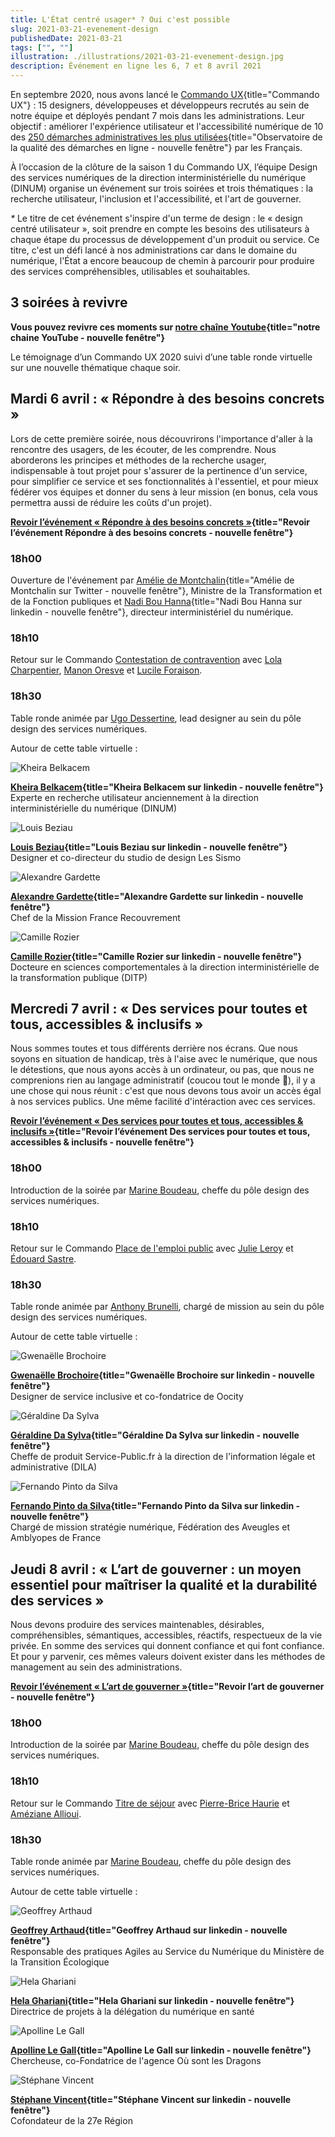 ```yaml
---
title: L'État centré usager* ? Oui c'est possible
slug: 2021-03-21-evenement-design
publishedDate: 2021-03-21
tags: ["", ""]
illustration: ./illustrations/2021-03-21-evenement-design.jpg
description: Événement en ligne les 6, 7 et 8 avril 2021
---
```


En septembre 2020, nous avons lancé le [Commando UX](/commando-ux){title="Commando UX"} : 15 designers, développeuses et développeurs recrutés au sein de notre équipe et déployés pendant 7 mois dans les administrations. Leur objectif : améliorer l'expérience utilisateur et l'accessibilité numérique de 10 des [250 démarches administratives les plus utilisées](https://observatoire.numerique.gouv.fr){title="Observatoire de la qualité des démarches en ligne - nouvelle fenêtre"} par les Français.

À l’occasion de la clôture de la saison 1 du Commando UX, l’équipe Design des services numériques de la direction interministérielle du numérique (DINUM) organise un événement sur trois soirées et trois thématiques : la recherche utilisateur, l'inclusion et l'accessibilité, et l'art de gouverner.

_*_ Le titre de cet événement s'inspire d'un terme de design : le « design centré utilisateur », soit prendre en compte les besoins des utilisateurs à chaque étape du processus de développement d'un produit ou service. Ce titre, c'est un défi lancé à nos administrations car dans le domaine du numérique, l'État a encore beaucoup de chemin à parcourir pour produire des services compréhensibles, utilisables et souhaitables.

## 3 soirées à revivre

**Vous pouvez revivre ces moments sur [notre chaîne Youtube](https://www.youtube.com/playlist?list=PLzwHdQWfGYgaaSrJNhXYLegMdQlX3AQmo){title="notre chaine YouTube - nouvelle fenêtre"}**

Le témoignage d’un Commando UX 2020 suivi d’une table ronde virtuelle sur une nouvelle thématique chaque soir.


## Mardi 6 avril : « Répondre à des besoins concrets »

Lors de cette première soirée, nous découvrirons l'importance d'aller à la rencontre des usagers, de les écouter, de les comprendre. Nous aborderons les principes et méthodes de la recherche usager, indispensable à tout projet pour s'assurer de la pertinence d'un service, pour simplifier ce service et ses fonctionnalités à l'essentiel, et pour mieux fédérer vos équipes et donner du sens à leur mission (en bonus, cela vous permettra aussi de réduire les coûts d'un projet).

**[Revoir l’événement « Répondre à des besoins concrets »](https://www.youtube.com/watch?v=6hsc_hCOhVo&list=PLzwHdQWfGYgaaSrJNhXYLegMdQlX3AQmo&index=3){title="Revoir l’événement Répondre à des besoins concrets - nouvelle fenêtre"}**

### 18h00
Ouverture de l'événement par [Amélie de Montchalin](https://twitter.com/ademontchalin){title="Amélie de Montchalin sur Twitter - nouvelle fenêtre"}, Ministre de la Transformation et de la Fonction publiques et [Nadi Bou Hanna](https://fr.linkedin.com/in/nadi-bou-hanna){title="Nadi Bou Hanna  sur linkedin - nouvelle fenêtre"}, directeur interministériel du numérique.

### 18h10
Retour sur le Commando [Contestation de contravention](/commando-ux/defi-contestation-contravention) avec [Lola Charpentier](/equipe/lola-charpentier/), [Manon Oresve](/equipe/manon-oresve/) et [Lucile Foraison](/equipe/lucile-foraison/).

### 18h30
Table ronde animée par [Ugo Dessertine](/equipe/ugo-dessertine), lead designer au sein du pôle design des services numériques.

Autour de cette table virtuelle :
<div class="guests">
<div>

![Kheira Belkacem](./illustrations/2021-03-21-evenement/kheira-belkacem.jpeg)

**[Kheira Belkacem](https://www.linkedin.com/in/kbelkacem){title="Kheira Belkacem sur linkedin - nouvelle fenêtre"}**<br>
Experte en recherche utilisateur anciennement à la direction interministérielle du numérique (DINUM)

</div>
<div>

![Louis Beziau](./illustrations/2021-03-21-evenement/louis-beziau.jpeg)

**[Louis Beziau](https://www.linkedin.com/in/louisbeziau/){title="Louis Beziau sur linkedin - nouvelle fenêtre"}**<br>
Designer et co-directeur du studio de design Les Sismo

</div>
<div>

![Alexandre Gardette](./illustrations/2021-03-21-evenement/alexandre-gardette.jpeg)

**[Alexandre Gardette](https://www.linkedin.com/in/alexandre-gardette-a1309235/){title="Alexandre Gardette sur linkedin - nouvelle fenêtre"}**<br>
Chef de la Mission France Recouvrement

</div>
<div>

![Camille Rozier](./illustrations/2021-03-21-evenement/camille-rozier.jpeg)

**[Camille Rozier](https://fr.linkedin.com/in/camille-rozier-phd-489aa033){title="Camille Rozier sur linkedin - nouvelle fenêtre"}**<br>
Docteure en sciences comportementales à la direction interministérielle de la transformation publique (DITP)

</div>
</div>

## Mercredi 7 avril : « Des services pour toutes et tous, accessibles & inclusifs »

Nous sommes toutes et tous différents derrière nos écrans. Que nous soyons en situation de handicap, très à l'aise avec le numérique, que nous le détestions, que nous ayons accès à un ordinateur, ou pas, que nous ne comprenions rien au langage administratif (coucou tout le monde 👋), il y a une chose qui nous réunit : c'est que nous devons tous avoir un accès égal à nos services publics. Une même facilité d'intéraction avec ces services.

**[Revoir l’événement « Des services pour toutes et tous, accessibles & inclusifs »](https://www.youtube.com/watch?v=uL476FeyUH4&list=PLzwHdQWfGYgaaSrJNhXYLegMdQlX3AQmo&index=4){title="Revoir l’événement Des services pour toutes et tous, accessibles & inclusifs - nouvelle fenêtre"}**

### 18h00
Introduction de la soirée par [Marine Boudeau](/equipe/marine-boudeau), cheffe du pôle design des services numériques.

### 18h10
Retour sur le Commando [Place de l'emploi public](/commando-ux/defi-postuler-emploi-public) avec [Julie Leroy](/equipe/julie-leroy/) et [Édouard Sastre](/equipe/edouard-sastre/).

### 18h30
Table ronde animée par [Anthony Brunelli](/equipe/anthony-brunelli), chargé de mission au sein du pôle design des services numériques.

Autour de cette table virtuelle :
<div class="guests">
<div>

![Gwenaëlle Brochoire](./illustrations/2021-03-21-evenement/gwenaelle-brochoire.jpeg)

**[Gwenaëlle Brochoire](https://www.linkedin.com/in/gwenaellebrochoire/){title="Gwenaëlle Brochoire sur linkedin - nouvelle fenêtre"}**<br>
Designer de service inclusive et co-fondatrice de Oocity

</div>
<div>

![Géraldine Da Sylva](./illustrations/2021-03-21-evenement/geraldine-da-sylva.jpeg)

**[Géraldine Da Sylva](https://www.linkedin.com/in/gdasylva/){title="Géraldine Da Sylva sur linkedin - nouvelle fenêtre"}**<br>
Cheffe de produit Service-Public.fr à la direction de l'information légale et administrative (DILA)

</div>
<div>

![Fernando Pinto da Silva](./illustrations/2021-03-21-evenement/fernando-pinto-da-silva.jpeg)

**[Fernando Pinto da Silva](https://www.linkedin.com/in/fpintodasilva){title="Fernando Pinto da Silva sur linkedin - nouvelle fenêtre"}**<br>
Chargé de mission stratégie numérique, Fédération des Aveugles et Amblyopes de France

</div>
</div>

## Jeudi 8 avril : « L’art de gouverner : un moyen essentiel pour maîtriser la qualité et la durabilité des services »

Nous devons produire des services maintenables, désirables, compréhensibles, sémantiques, accessibles, réactifs, respectueux de la vie privée. En somme des services qui donnent confiance et qui font confiance. Et pour y parvenir, ces mêmes valeurs doivent exister dans les méthodes de management au sein des administrations.

**[Revoir l’événement « L’art de gouverner »](https://www.youtube.com/watch?v=Sm26uzOqFys&list=PLzwHdQWfGYgaaSrJNhXYLegMdQlX3AQmo&index=5){title="Revoir l’art de gouverner - nouvelle fenêtre"}**

### 18h00
Introduction de la soirée par [Marine Boudeau](/equipe/marine-boudeau), cheffe du pôle design des services numériques.

### 18h10
Retour sur le Commando [Titre de séjour](/commando-ux/defi-titre-de-sejour) avec [Pierre-Brice Haurie](/equipe/pierre-brice-haurie/) et [Améziane Allioui](/equipe/ameziane-allioui/).

### 18h30
Table ronde animée par [Marine Boudeau](/equipe/marine-boudeau), cheffe du pôle design des services numériques.

Autour de cette table virtuelle :
<div class="guests">
<div>

![Geoffrey Arthaud](./illustrations/2021-03-21-evenement/geoffrey-arthaud.jpeg)

**[Geoffrey Arthaud](https://www.linkedin.com/in/geoffreyarthaud/){title="Geoffrey Arthaud sur linkedin - nouvelle fenêtre"}**<br>
Responsable des pratiques Agiles au Service du Numérique du Ministère de la Transition Écologique

</div>
<div>

![Hela Ghariani](./illustrations/2021-03-21-evenement/hela-ghariani.jpeg)

**[Hela Ghariani](https://www.linkedin.com/in/hela-ghariani-10208566/){title="Hela Ghariani sur linkedin - nouvelle fenêtre"}**<br>
Directrice de projets à la délégation du numérique en santé

</div>
<div>

![Apolline Le Gall](./illustrations/2021-03-21-evenement/apolline-le-gall.jpeg)

**[Apolline Le Gall](https://www.linkedin.com/in/apolline-le-gall/){title="Apolline Le Gall sur linkedin - nouvelle fenêtre"}**<br>
Chercheuse, co-Fondatrice de l'agence Où sont les Dragons

</div>
<div>

![Stéphane Vincent](./illustrations/2021-03-21-evenement/stephane-vincent.jpeg)

**[Stéphane Vincent](https://www.linkedin.com/in/svincent/){title="Stéphane Vincent sur linkedin - nouvelle fenêtre"}**<br>
Cofondateur de la 27e Région

</div>
</div>
